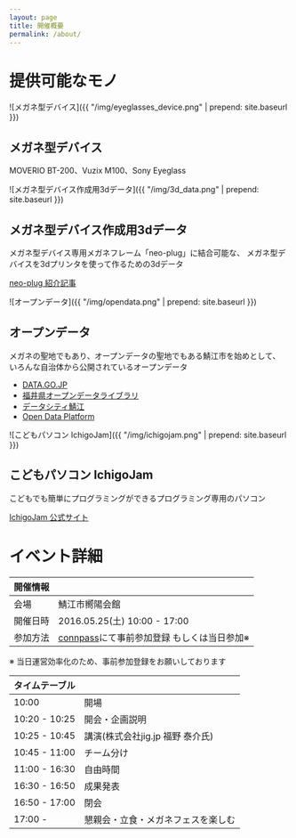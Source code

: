 ```yaml
---
layout: page
title: 開催概要
permalink: /about/
---
```


# 提供可能なモノ

![メガネ型デバイス]({{ "/img/eyeglasses_device.png" | prepend: site.baseurl }})

## メガネ型デバイス

MOVERIO BT-200、Vuzix M100、Sony Eyeglass


![メガネ型デバイス作成用3dデータ]({{ "/img/3d_data.png" | prepend: site.baseurl }})

## メガネ型デバイス作成用3dデータ

メガネ型デバイス専用メガネフレーム「neo-plug」に結合可能な、
メガネ型デバイスを3dプリンタを使って作るための3dデータ

<p class="detail-link">
  <a href="http://fukuno.jig.jp/1270">
    neo-plug 紹介記事
  </a>
</p>


![オープンデータ]({{ "/img/opendata.png" | prepend: site.baseurl }})

## オープンデータ

メガネの聖地でもあり、オープンデータの聖地でもある鯖江市を始めとして、
いろんな自治体から公開されているオープンデータ

* [DATA.GO.JP](http://www.data.go.jp/)
* [福井県オープンデータライブラリ](http://www.pref.fukui.lg.jp/doc/toukei-jouhou/opendata/)
* [データシティ鯖江](http://data.city.sabae.lg.jp/)
* [Open Data Platform](http://sparql.odp.jig.jp/)


![こどもパソコン IchigoJam]({{ "/img/ichigojam.png" | prepend: site.baseurl }})

## こどもパソコン IchigoJam

こどもでも簡単にプログラミングができるプログラミング専用のパソコン

<p class="detail-link">
  <a href="http://ichigojam.net">
    IchigoJam 公式サイト
  </a>
</p>


# イベント詳細

| 開催情報 | |
| --- | --- |
| 会場 | 鯖江市嚮陽会館 |
| 開催日時 | 2016.05.25(土) 10:00 - 17:00 |
| 参加方法 | [connpass](http://codeforfukui.connpass.com/event/30182/)にて事前参加登録  もしくは当日参加※ |

※ 当日運営効率化のため、事前参加登録をお願いしております

| タイムテーブル | |
| --- | --- |
| 10:00 | 開場 |
| 10:20 - 10:25 | 開会・企画説明 |
| 10:25 - 10:45 | 講演(株式会社jig.jp  福野 泰介氏) |
| 10:45 - 11:00 | チーム分け |
| 11:00 - 16:30 | 自由時間 |
| 16:30 - 16:50 | 成果発表 |
| 16:50 - 17:00 | 閉会 |
| 17:00 - | 懇親会・立食・メガネフェスを楽しむ |
